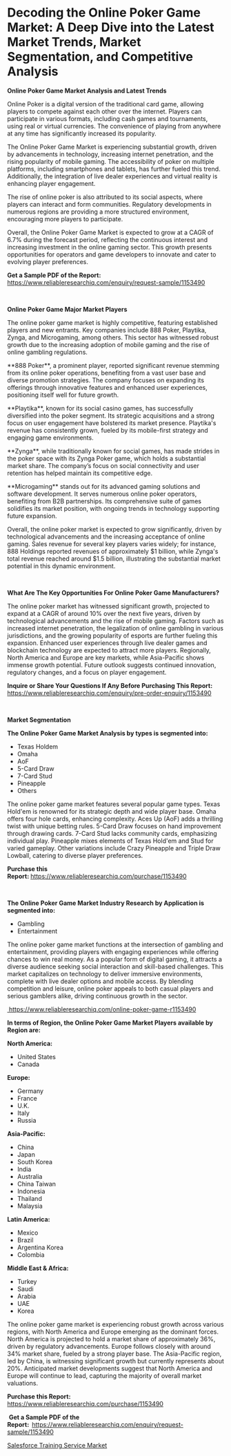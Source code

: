 <p><h1>Decoding the Online Poker Game Market: A Deep Dive into the Latest Market Trends, Market Segmentation, and Competitive Analysis</h1></p><p><strong>Online Poker Game Market Analysis and Latest Trends</strong></p>
<p><p>Online Poker is a digital version of the traditional card game, allowing players to compete against each other over the internet. Players can participate in various formats, including cash games and tournaments, using real or virtual currencies. The convenience of playing from anywhere at any time has significantly increased its popularity.</p><p>The Online Poker Game Market is experiencing substantial growth, driven by advancements in technology, increasing internet penetration, and the rising popularity of mobile gaming. The accessibility of poker on multiple platforms, including smartphones and tablets, has further fueled this trend. Additionally, the integration of live dealer experiences and virtual reality is enhancing player engagement.</p><p>The rise of online poker is also attributed to its social aspects, where players can interact and form communities. Regulatory developments in numerous regions are providing a more structured environment, encouraging more players to participate. </p><p>Overall, the Online Poker Game Market is expected to grow at a CAGR of 6.7% during the forecast period, reflecting the continuous interest and increasing investment in the online gaming sector. This growth presents opportunities for operators and game developers to innovate and cater to evolving player preferences.</p></p>
<p><strong>Get a Sample PDF of the Report:&nbsp;</strong> <a href="https://www.reliableresearchiq.com/enquiry/request-sample/1153490?utm_campaign=2299&utm_medium=2&utm_source=Github&utm_content=ia&utm_term=10032025&utm_id=online-poker-game">https://www.reliableresearchiq.com/enquiry/request-sample/1153490</a></p>
<p>&nbsp;</p>
<p><strong>Online Poker Game Major Market Players</strong></p>
<p><p>The online poker game market is highly competitive, featuring established players and new entrants. Key companies include 888 Poker, Playtika, Zynga, and Microgaming, among others. This sector has witnessed robust growth due to the increasing adoption of mobile gaming and the rise of online gambling regulations.</p><p>**888 Poker**, a prominent player, reported significant revenue stemming from its online poker operations, benefiting from a vast user base and diverse promotion strategies. The company focuses on expanding its offerings through innovative features and enhanced user experiences, positioning itself well for future growth.</p><p>**Playtika**, known for its social casino games, has successfully diversified into the poker segment. Its strategic acquisitions and a strong focus on user engagement have bolstered its market presence. Playtika's revenue has consistently grown, fueled by its mobile-first strategy and engaging game environments.</p><p>**Zynga**, while traditionally known for social games, has made strides in the poker space with its Zynga Poker game, which holds a substantial market share. The company’s focus on social connectivity and user retention has helped maintain its competitive edge.</p><p>**Microgaming** stands out for its advanced gaming solutions and software development. It serves numerous online poker operators, benefiting from B2B partnerships. Its comprehensive suite of games solidifies its market position, with ongoing trends in technology supporting future expansion.</p><p>Overall, the online poker market is expected to grow significantly, driven by technological advancements and the increasing acceptance of online gaming. Sales revenue for several key players varies widely; for instance, 888 Holdings reported revenues of approximately $1 billion, while Zynga's total revenue reached around $1.5 billion, illustrating the substantial market potential in this dynamic environment.</p></p>
<p>&nbsp;</p>
<p><strong>What Are The Key Opportunities For Online Poker Game Manufacturers?</strong></p>
<p><p>The online poker market has witnessed significant growth, projected to expand at a CAGR of around 10% over the next five years, driven by technological advancements and the rise of mobile gaming. Factors such as increased internet penetration, the legalization of online gambling in various jurisdictions, and the growing popularity of esports are further fueling this expansion. Enhanced user experiences through live dealer games and blockchain technology are expected to attract more players. Regionally, North America and Europe are key markets, while Asia-Pacific shows immense growth potential. Future outlook suggests continued innovation, regulatory changes, and a focus on player engagement.</p></p>
<p><strong>Inquire or Share Your Questions If Any Before Purchasing This Report:</strong> <a href="https://www.reliableresearchiq.com/enquiry/pre-order-enquiry/1153490?utm_campaign=2299&utm_medium=2&utm_source=Github&utm_content=ia&utm_term=10032025&utm_id=online-poker-game">https://www.reliableresearchiq.com/enquiry/pre-order-enquiry/1153490</a></p>
<p>&nbsp;</p>
<p><strong>Market Segmentation</strong></p>
<p><strong>The Online Poker Game Market Analysis by types is segmented into:</strong></p>
<p><ul><li>Texas Holdem</li><li>Omaha</li><li>AoF</li><li>5-Card Draw</li><li>7-Card Stud</li><li>Pineapple</li><li>Others</li></ul></p>
<p><p>The online poker game market features several popular game types. Texas Hold'em is renowned for its strategic depth and wide player base. Omaha offers four hole cards, enhancing complexity. Aces Up (AoF) adds a thrilling twist with unique betting rules. 5-Card Draw focuses on hand improvement through drawing cards. 7-Card Stud lacks community cards, emphasizing individual play. Pineapple mixes elements of Texas Hold'em and Stud for varied gameplay. Other variations include Crazy Pineapple and Triple Draw Lowball, catering to diverse player preferences.</p></p>
<p><strong>Purchase this Report:&nbsp;</strong><a href="https://www.reliableresearchiq.com/purchase/1153490?utm_campaign=2299&utm_medium=2&utm_source=Github&utm_content=ia&utm_term=10032025&utm_id=online-poker-game">https://www.reliableresearchiq.com/purchase/1153490</a></p>
<p>&nbsp;</p>
<p><strong>The Online Poker Game Market Industry Research by Application is segmented into:</strong></p>
<p><ul><li>Gambling</li><li>Entertainment</li></ul></p>
<p><p>The online poker game market functions at the intersection of gambling and entertainment, providing players with engaging experiences while offering chances to win real money. As a popular form of digital gaming, it attracts a diverse audience seeking social interaction and skill-based challenges. This market capitalizes on technology to deliver immersive environments, complete with live dealer options and mobile access. By blending competition and leisure, online poker appeals to both casual players and serious gamblers alike, driving continuous growth in the sector.</p></p>
<p><a href="https://www.reliableresearchiq.com/online-poker-game-r1153490?utm_campaign=2299&utm_medium=2&utm_source=Github&utm_content=ia&utm_term=10032025&utm_id=online-poker-game">&nbsp;https://www.reliableresearchiq.com/online-poker-game-r1153490</a></p>
<p><strong>In terms of Region, the Online Poker Game Market Players available by Region are:</strong></p>
<p>
    <p> <strong> North America: </strong>
        <ul>
            <li>United States</li>
            <li>Canada</li>
        </ul>
        </p> 
    <p> <strong> Europe: </strong>
        <ul>
            <li>Germany</li>
            <li>France</li>
            <li>U.K.</li>
            <li>Italy</li>
            <li>Russia</li>
        </ul>
        </p> 
    <p> <strong> Asia-Pacific: </strong>
        <ul>
            <li>China</li>
            <li>Japan</li>
            <li>South Korea</li>
            <li>India</li>
            <li>Australia</li>
            <li>China Taiwan</li>
            <li>Indonesia</li>
            <li>Thailand</li>
            <li>Malaysia</li>
        </ul>
        </p> 
    <p> <strong> Latin America: </strong>
        <ul>
            <li>Mexico</li>
            <li>Brazil</li>
            <li>Argentina Korea</li>
            <li>Colombia</li>
        </ul>
        </p> 
    <p> <strong> Middle East & Africa: </strong>
        <ul>
            <li>Turkey</li>
            <li>Saudi</li>
            <li>Arabia</li>
            <li>UAE</li>
            <li>Korea</li>
        </ul>
    </p>
    </p>
<p><p>The online poker game market is experiencing robust growth across various regions, with North America and Europe emerging as the dominant forces. North America is projected to hold a market share of approximately 36%, driven by regulatory advancements. Europe follows closely with around 34% market share, fueled by a strong player base. The Asia-Pacific region, led by China, is witnessing significant growth but currently represents about 20%. Anticipated market developments suggest that North America and Europe will continue to lead, capturing the majority of overall market valuations.</p></p>
<p><strong>Purchase this Report: </strong><a href="https://www.reliableresearchiq.com/purchase/1153490?utm_campaign=2299&utm_medium=2&utm_source=Github&utm_content=ia&utm_term=10032025&utm_id=online-poker-game">https://www.reliableresearchiq.com/purchase/1153490</a></p>
<p>&nbsp;<strong>Get a Sample PDF of the Report:&nbsp;&nbsp;</strong><a href="https://www.reliableresearchiq.com/enquiry/request-sample/1153490?utm_campaign=2299&utm_medium=2&utm_source=Github&utm_content=ia&utm_term=10032025&utm_id=online-poker-game">https://www.reliableresearchiq.com/enquiry/request-sample/1153490</a></p>
<p><strong></strong></p>
<p><p><a href="https://github.com/dmitriyvo6rog/Market-Research-Report-List-1/blob/main/salesforce-training-service-market.md?utm_campaign=2299&utm_medium=2&utm_source=Github&utm_content=ia&utm_term=10032025&utm_id=online-poker-game">Salesforce Training Service Market</a></p></p>